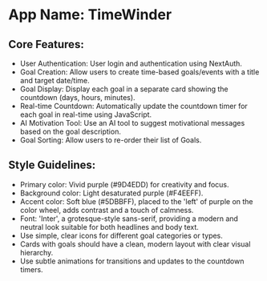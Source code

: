 # **App Name**: TimeWinder

## Core Features:

- User Authentication: User login and authentication using NextAuth.
- Goal Creation: Allow users to create time-based goals/events with a title and target date/time.
- Goal Display: Display each goal in a separate card showing the countdown (days, hours, minutes).
- Real-time Countdown: Automatically update the countdown timer for each goal in real-time using JavaScript.
- AI Motivation Tool: Use an AI tool to suggest motivational messages based on the goal description.
- Goal Sorting: Allow users to re-order their list of Goals.

## Style Guidelines:

- Primary color: Vivid purple (#9D4EDD) for creativity and focus.
- Background color: Light desaturated purple (#F4EEFF).
- Accent color: Soft blue (#5DBBFF), placed to the 'left' of purple on the color wheel, adds contrast and a touch of calmness.
- Font: 'Inter', a grotesque-style sans-serif, providing a modern and neutral look suitable for both headlines and body text.
- Use simple, clear icons for different goal categories or types.
- Cards with goals should have a clean, modern layout with clear visual hierarchy.
- Use subtle animations for transitions and updates to the countdown timers.